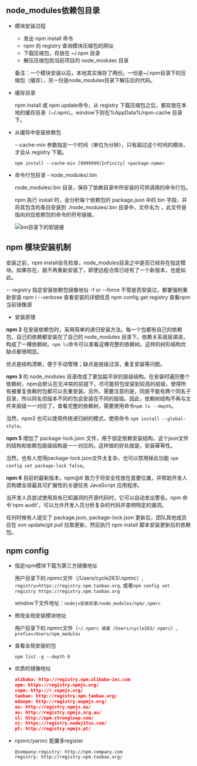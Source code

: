 ## node_modules依赖包目录

* 模块安装过程

  - 发出 npm install 命令
  - npm 向 registry 查询模块压缩包的网址
  - 下载压缩包，存放在 ~/.npm 目录
  - 解压压缩包到当前项目的 node_modules 目录  

  备注：一个模块安装以后，本地其实保存了两份。一份是~/.npm目录下的压缩包（缓存），另一份是node_modules目录下解压后的代码。  

* 缓存目录

  npm install 或 npm update命令，从 registry 下载压缩包之后，都存放在本地的缓存目录（~/.npm）。window下则在%AppData%/npm-cache 目录下。

* 从缓存中安装依赖包

  --cache-min 参数指定一个时间（单位为分钟），只有超过这个时间的模块，才会从 registry 下载。

  `npm install --cache-min [9999999|Infinity] <package-name>`

* 命令行包目录 - node_modules/.bin

  node_modules/.bin 目录，保存了依赖目录中所安装的可供调用的命令行包。

  npm 执行 install 时，会分析每个依赖包的 package.json 中的 bin 字段，并将其包含的条目安装到 ./node_modules/.bin 目录中，文件名为 <command>，此文件是指向对应依赖包的命令的符号链接。

  ![bin目录下的软链接](../images/bin.png)

## npm 模块安装机制

  安装之前，npm install会先检查，node_modules目录之中是否已经存在指定模块。如果存在，就不再重新安装了，即使远程仓库已经有了一个新版本，也是如此。

  -- registry   指定安装依赖包镜像地址
  -f or --force   不管是否安装过，都要强制重新安装
  npm i --verbose   查看安装的详细信息
  npm config get registry   查看npm当前镜像源

  * 安装原理

  **npm 2** 在安装依赖包时，采用简单的递归安装方法。每一个包都有自己的依赖包，自己的依赖都安装在了自己的 node_modules 目录下。依赖关系层层递进，构成了一棵依赖树。`npm ls`命令可以查看这棵完整的依赖树。这样的树形结构优缺点都很明显。

  优点是结构清晰，便于手动管理；缺点是层级过深，重复安装等问题。

  **npm 3** 的 node_modules 目录改成了更加扁平状的层级结构。在安装时遍历整个依赖树，npm会默认在无冲突的前提下，尽可能将包安装到较高的层级，使得所有被重复依赖的包都可以去重安装。另外，需要注意的是，同层不能有两个同名子目录，所以同名但版本不同的包会安装在不同的层级。因此，依赖树结构不再与文件夹层级一一对应了，查看完整的依赖树，需要使用命令`npm ls --depth`。

  当然，npm3 也可以使用传统递归树的模式，使用命令 `npm install --global-style`。

  **npm 5** 增加了 package-lock.json 文件，用于锁定依赖安装结构，这个json文件的结构和依赖包层级结构是一一对应的。这样做的好处就是，安装幂等性。

  当然，也有人觉得package-lock.json文件太复杂，也可以禁用掉此功能 `npm config set package-lock false`。

  **npm 6** 目前的最新版本，npm@6 致力于将安全性放在首要位置，并帮助开发人员构建全球最具可扩展性的关键任务 JavaScript 应用程序。

  当开发人员尝试使用具有已知漏洞的开源代码时，它可以自动发出警告。npm 命令'npm audit'，可以允许开发人员分析复杂的代码并查明特定的漏洞。

  任何时候有人提交了 package.json, package-lock.json 更新后，团队其他成员应在 svn update/git pull 拉取更新，然后执行 npm install 脚本安装更新后的依赖包。

## npm config

* 指定npm模块下载为第三方镜像地址

  用户目录下的.npmrc文件（/Users/cycle263/.npmrc）, `registry=https://registry.npm.taobao.org`, 或者`npm config set registry https://registry.npm.taobao.org`

  window下文件地址：`nodejs安装目录/node_modules/npm/.npmrc`

* 修改全局安装模块地址

  用户目录下的.npmrc文件（`~/.npmrc 或者 /Users/cycle263/.npmrc`）, `prefix=/Users/npm_modules`

* 查看全局安装的包

  `npm list -g --depth 0`

* 优质的镜像地址

  ```json
  alibaba: http://registry.npm.alibaba-inc.com
  npm: https://registry.npmjs.org/
  cnpm: http://r.cnpmjs.org/
  taobao: http://registry.npm.taobao.org/
  edunpm: http://registry.enpmjs.org/
  eu: http://registry.npmjs.eu/
  au: http://registry.npmjs.org.au/
  sl: http://npm.strongloop.com/
  nj: https://registry.nodejitsu.com/
  pt: http://registry.npmjs.pt/
  ```

* npmrc/yarnrc 配置多register

  ```
  @company:registry: http://npm.company.com
  registry: http://registry.npm.taobao.org/
  ```